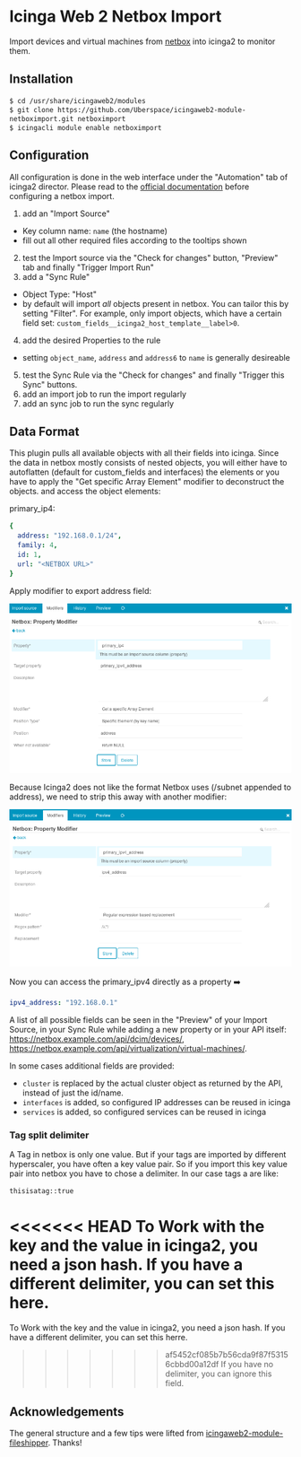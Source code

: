 # Icinga Web 2 Netbox Import

Import devices and virtual machines from [netbox](https://github.com/digitalocean/netbox)
into icinga2 to monitor them.

## Installation

```shell
$ cd /usr/share/icingaweb2/modules
$ git clone https://github.com/Uberspace/icingaweb2-module-netboximport.git netboximport
$ icingacli module enable netboximport
```

## Configuration

All configuration is done in the web interface under the "Automation" tab of
icinga2 director. Please read to the [official documentation](https://www.icinga.com/docs/director/latest/doc/70-Import-and-Sync/)
before configuring a netbox import.

1. add an "Import Source"
  * Key column name: `name` (the hostname)
  * fill out all other required files according to the tooltips shown
2. test the Import source via the "Check for changes" button, "Preview" tab and finally "Trigger Import Run"
3. add a "Sync Rule"
  * Object Type: "Host"
  * by default will import _all_ objects present in netbox. You can tailor this by setting "Filter".
    For example, only import objects, which have a certain field set: `custom_fields__icinga2_host_template__label>0`.
4. add the desired Properties to the rule
  * setting `object_name`, `address` and `address6` to `name` is generally desireable
5. test the Sync Rule via the "Check for changes" and finally "Trigger this Sync" buttons.
6. add an import job to run the import regularly
7. add an sync job to run the sync regularly

## Data Format

This plugin pulls all available objects with all their fields into icinga. Since
the data in netbox mostly consists of nested objects, you will either have to autoflatten (default for custom_fields and interfaces) the elements or you have to apply the "Get specific Array Element" modifier to deconstruct the objects.
and access the object elements:

primary_ip4:
```yml
{
  address: "192.168.0.1/24",
  family: 4,
  id: 1,
  url: "<NETBOX URL>"
}
```

Apply modifier to export address field:

![Import source - Modifiers](doc/screenshot/import-modifier-1.png)

Because Icinga2 does not like the format Netbox uses (/subnet appended to address), we need to strip this away with another modifier:

![Import source - Modifiers](doc/screenshot/import-modifier-2.png)

Now you can access the primary_ipv4 directly as a property
:arrow_right:

```yml
ipv4_address: "192.168.0.1"
```

A list of all possible fields can be seen in the "Preview" of your Import Source,
in your Sync Rule while adding a new property or in your API itself: https://netbox.example.com/api/dcim/devices/,
https://netbox.example.com/api/virtualization/virtual-machines/.

In some cases additional fields are provided:

* `cluster` is replaced by the actual cluster object as returned by the API,
  instead of just the id/name.
* `interfaces` is added, so configured IP addresses can be reused in icinga
* `services` is added, so configured services can be reused in icinga

### Tag split delimiter
A Tag in netbox is only one value. But if your tags are imported by different hyperscaler, you have often a key value pair. So if you import this key value pair into netbox you have to chose a delimiter. In our case tags a are like:
````
thisisatag::true
````
<<<<<<< HEAD
To Work with the key and the value in icinga2, you need a json hash. If you have a different delimiter, you can set this here.
=======
To Work with the key and the value in icinga2, you need a json hash. If you have a different delimiter, you can set this herre.
>>>>>>> af5452cf085b7b56cda9f87f53156cbbd00a12df
If you have no delimiter, you can ignore this field.

## Acknowledgements

The general structure and a few tips were lifted from [icingaweb2-module-fileshipper](https://github.com/Icinga/icingaweb2-module-fileshipper).
Thanks!
